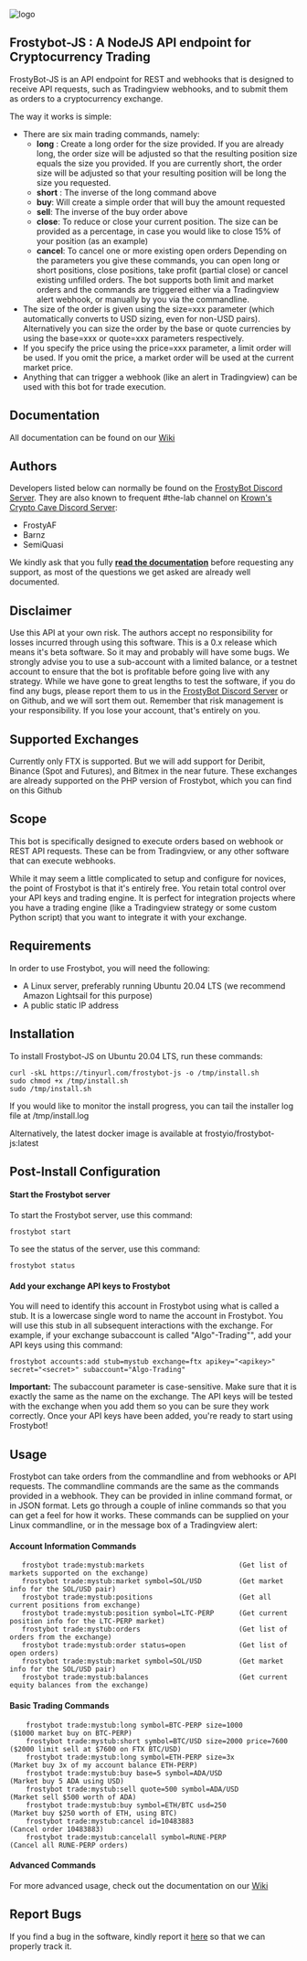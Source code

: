 ![logo](https://i.imgur.com/YAME6yT.png "#FrostyBot")

## Frostybot-JS : A NodeJS API endpoint for Cryptocurrency Trading

FrostyBot-JS is an API endpoint for REST and webhooks that is designed to receive API requests, such as Tradingview webhooks, and to submit them as orders to a cryptocurrency exchange.

The way it works is simple:

* There are six main trading commands, namely: 
  * **long** : Create a long order for the size provided. If you are already long, the order size will be adjusted so that the resulting position size equals the size you provided. If you are currently short, the order size will be adjusted so that your resulting position will be long the size you requested.
  * **short** : The inverse of the long command above
  * **buy**: Will create a simple order that will buy the amount requested
  * **sell**: The inverse of the buy order above
  * **close**: To reduce or close your current position. The size can be provided as a percentage, in case you would like to close 15% of your position (as an example)
  * **cancel**: To cancel one or more existing open orders
  Depending on the parameters you give these commands, you can open long or short positions, close positions, take profit (partial close) or cancel existing unfilled orders. The bot supports both limit and market orders and the commands are triggered either via a Tradingview alert webhook, or manually by you via the commandline.
* The size of the order is given using the size=xxx parameter (which automatically converts to USD sizing, even for non-USD pairs). Alternatively you can size the order by the base or quote currencies by using the base=xxx or quote=xxx parameters respectively.
* If you specify the price using the price=xxx parameter, a limit order will be used. If you omit the price, a market order will be used at the current market price.
* Anything that can trigger a webhook (like an alert in Tradingview) can be used with this bot for trade execution.

## Documentation

All documentation can be found on our [Wiki](https://github.com/CryptoMF/frostybot-js/wiki)

## Authors
Developers listed below can normally be found on the [FrostyBot Discord Server](https://discord.gg/yK4U93s). They are also known to frequent #the-lab channel on [Krown's Crypto Cave Discord Server](https://discordapp.com/invite/hzKU7qe):

* FrostyAF
* Barnz
* SemiQuasi

We kindly ask that you fully [**read the documentation**](https://github.com/CryptoMF/frostybot-js/wiki) before requesting any support, as most of the questions we get asked are already well documented.

## Disclaimer
Use this API at your own risk. The authors accept no responsibility for losses incurred through using this software. This is a 0.x release which means it's beta software. So it may and probably will have some bugs. We strongly advise you to use a sub-account with a limited balance, or a testnet account to ensure that the bot is profitable before going live with any strategy. While we have gone to great lengths to test the software, if you do find any bugs, please report them to us in the [FrostyBot Discord Server](https://discord.gg/yK4U93s) or on Github, and we will sort them out. Remember that risk management is your responsibility. If you lose your account, that's entirely on you.

## Supported Exchanges
Currently only FTX is supported. But we will add support for Deribit, Binance (Spot and Futures), and Bitmex in the near future. These exchanges are already supported on the PHP version of Frostybot, which you can find on this Github

## Scope      
This bot is specifically designed to execute orders based on webhook or REST API requests. These can be from Tradingview, or any other software that can execute webhooks.

While it may seem a little complicated to setup and configure for novices, the point of Frostybot is that it's entirely free. You retain total control over your API keys and trading engine. It is perfect for integration projects where you have a trading engine (like a Tradingview strategy or some custom Python script) that you want to integrate it with your exchange.

## Requirements
In order to use Frostybot, you will need the following:
* A Linux server, preferably running Ubuntu 20.04 LTS  (we recommend Amazon Lightsail for this purpose)
* A public static IP address

## Installation

To install Frostybot-JS on Ubuntu 20.04 LTS, run these commands:
```
curl -skL https://tinyurl.com/frostybot-js -o /tmp/install.sh 
sudo chmod +x /tmp/install.sh
sudo /tmp/install.sh
````
If you would like to monitor the install progress, you can tail the installer log file at /tmp/install.log

Alternatively, the latest docker image is available at frostyio/frostybot-js:latest

## Post-Install Configuration

#### Start the Frostybot server

To start the Frostybot server, use this command:
```
frostybot start
```

To see the status of the server, use this command:
```
frostybot status
```

#### Add your exchange API keys to Frostybot

You will need to identify this account in Frostybot using what is called a stub. It is a lowercase single word to name the account in Frostybot. You will use this stub in all subsequent interactions with the exchange. For example, if your exchange subaccount is called "Algo"-Trading"", add your API keys using this command:
```
frostybot accounts:add stub=mystub exchange=ftx apikey="<apikey>" secret="<secret>" subaccount="Algo-Trading"
```

**Important:** The subaccount parameter is case-sensitive. Make sure that it is exactly the same as the name on the exchange. The API keys will be tested with the exchange when you add them so you can be sure they work correctly. Once your API keys have been added, you're ready to start using Frostybot!

## Usage

Frostybot can take orders from the commandline and from webhooks or API requests. The commandline commands are the same as the commands provided in a webhook. They can be provided in inline command format, or in JSON format. Lets go through a couple of inline commands so that you can get a feel for how it works. These commands can be supplied on your Linux commandline, or in the message box of a Tradingview alert:

#### Account Information Commands
```
   frostybot trade:mystub:markets                       (Get list of markets supported on the exchange)
   frostybot trade:mystub:market symbol=SOL/USD         (Get market info for the SOL/USD pair)
   frostybot trade:mystub:positions                     (Get all current positions from exchange)
   frostybot trade:mystub:position symbol=LTC-PERP      (Get current position info for the LTC-PERP market)
   frostybot trade:mystub:orders                        (Get list of orders from the exchange)
   frostybot trade:mystub:order status=open             (Get list of open orders)
   frostybot trade:mystub:market symbol=SOL/USD         (Get market info for the SOL/USD pair)
   frostybot trade:mystub:balances                      (Get current equity balances from the exchange)     
```

#### Basic Trading Commands
```
    frostybot trade:mystub:long symbol=BTC-PERP size=1000             ($1000 market buy on BTC-PERP)
    frostybot trade:mystub:short symbol=BTC/USD size=2000 price=7600  ($2000 limit sell at $7600 on FTX BTC/USD)
    frostybot trade:mystub:long symbol=ETH-PERP size=3x               (Market buy 3x of my account balance ETH-PERP)
    frostybot trade:mystub:buy base=5 symbol=ADA/USD                  (Market buy 5 ADA using USD)
    frostybot trade:mystub:sell quote=500 symbol=ADA/USD              (Market sell $500 worth of ADA)
    frostybot trade:mystub:buy symbol=ETH/BTC usd=250                 (Market buy $250 worth of ETH, using BTC)
    frostybot trade:mystub:cancel id=10483883                         (Cancel order 10483883)
    frostybot trade:mystub:cancelall symbol=RUNE-PERP                 (Cancel all RUNE-PERP orders)
```

#### Advanced Commands

For more advanced usage, check out the documentation on our [Wiki](https://github.com/CryptoMF/frostybot-js/wiki)
 
## Report Bugs

If you find a bug in the software, kindly report it [here](https://github.com/CryptoMF/frostybot-js/issues/new) so that we can properly track it.
